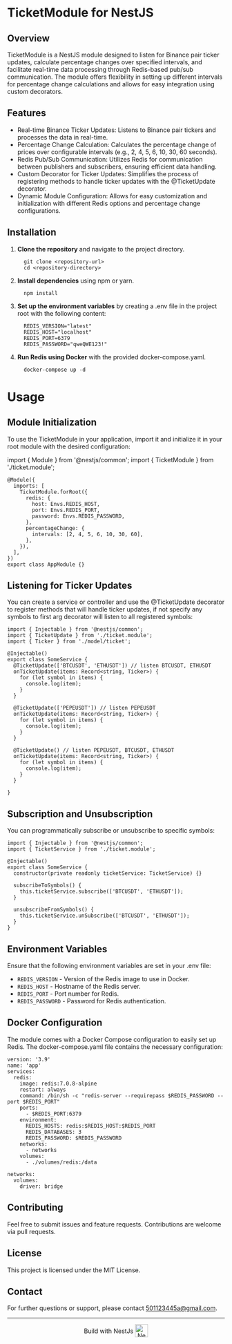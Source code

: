 # TicketModule for NestJS

## Overview

TicketModule is a NestJS module designed to listen for Binance pair ticker updates, calculate percentage changes over specified intervals, and facilitate real-time data processing through Redis-based pub/sub communication. The module offers flexibility in setting up different intervals for percentage change calculations and allows for easy integration using custom decorators.

## Features

<ul>
  <li>
    Real-time Binance Ticker Updates: Listens to Binance pair tickers and processes the data in real-time.
  </li>
  <li>
    Percentage Change Calculation: Calculates the percentage change of prices over configurable intervals (e.g., 2, 4, 5, 6, 10, 30, 60 seconds).
  </li>
  <li>
    Redis Pub/Sub Communication: Utilizes Redis for communication between publishers and subscribers, ensuring efficient data handling.
  </li>
  <li>
    Custom Decorator for Ticker Updates: Simplifies the process of registering methods to handle ticker updates with the @TicketUpdate decorator.
  </li>
  <li>
    Dynamic Module Configuration: Allows for easy customization and initialization with different Redis options and percentage change configurations.
  </li>
</ul>

## Installation

<ol>
  <li>
    <b>Clone the repository</b> and navigate to the project directory.

      git clone <repository-url>
      cd <repository-directory>

  </li>

  <li>
    <b>Install dependencies</b> using npm or yarn.

      npm install

  </li>

  <li>
    <b>Set up the environment variables</b> by creating a .env file in the project root with the following content:

      REDIS_VERSION="latest"
      REDIS_HOST="localhost"
      REDIS_PORT=6379
      REDIS_PASSWORD="qweQWE123!"

  </li>

  <li>
    <b>Run Redis using Docker</b> with the provided docker-compose.yaml.

      docker-compose up -d

  </li>
</ol>


# Usage

## Module Initialization

To use the TicketModule in your application, import it and initialize it in your root module with the desired configuration:

import { Module } from '@nestjs/common';
import { TicketModule } from './ticket.module';

    @Module({
      imports: [
        TicketModule.forRoot({
          redis: {
            host: Envs.REDIS_HOST,
            port: Envs.REDIS_PORT,
            password: Envs.REDIS_PASSWORD,
          },
          percentageChange: {
            intervals: [2, 4, 5, 6, 10, 30, 60],
          },
        }),
      ],
    })
    export class AppModule {}

## Listening for Ticker Updates

You can create a service or controller and use the @TicketUpdate decorator to register methods that will handle ticker updates, if not specify any symbols to first arg decorator will listen to all registered symbols:

    import { Injectable } from '@nestjs/common';
    import { TicketUpdate } from './ticket.module';
    import { Ticker } from './model/ticket';

    @Injectable()
    export class SomeService {
      @TicketUpdate(['BTCUSDT', 'ETHUSDT']) // listen BTCUSDT, ETHUSDT
      onTicketUpdate(items: Record<string, Ticker>) {
        for (let symbol in items) {
          console.log(item);
        }
      }

      @TicketUpdate(['PEPEUSDT']) // listen PEPEUSDT
      onTicketUpdate(items: Record<string, Ticker>) {
        for (let symbol in items) {
          console.log(item);
        }
      }

      @TicketUpdate() // listen PEPEUSDT, BTCUSDT, ETHUSDT
      onTicketUpdate(items: Record<string, Ticker>) {
        for (let symbol in items) {
          console.log(item);
        }
      }

    }

## Subscription and Unsubscription

You can programmatically subscribe or unsubscribe to specific symbols:

    import { Injectable } from '@nestjs/common';
    import { TicketService } from './ticket.module';

    @Injectable()
    export class SomeService {
      constructor(private readonly ticketService: TicketService) {}

      subscribeToSymbols() {
        this.ticketService.subscribe(['BTCUSDT', 'ETHUSDT']);
      }

      unsubscribeFromSymbols() {
        this.ticketService.unSubscribe(['BTCUSDT', 'ETHUSDT']);
      }
    }

## Environment Variables

Ensure that the following environment variables are set in your .env file:

<ul>
  <li><code>REDIS_VERSION</code> - Version of the Redis image to use in Docker.</li>
  <li><code>REDIS_HOST</code> - Hostname of the Redis server.</li>
  <li><code>REDIS_PORT</code> - Port number for Redis.</li>
  <li><code>REDIS_PASSWORD</code> - Password for Redis authentication.</li>
</ul>

## Docker Configuration

The module comes with a Docker Compose configuration to easily set up Redis. The docker-compose.yaml file contains the necessary configuration:

    version: '3.9'
    name: 'app'
    services:
      redis:
        image: redis:7.0.8-alpine
        restart: always
        command: /bin/sh -c "redis-server --requirepass $REDIS_PASSWORD --port $REDIS_PORT"
        ports:
          - $REDIS_PORT:6379
        environment:
          REDIS_HOSTS: redis:$REDIS_HOST:$REDIS_PORT
          REDIS_DATABASES: 3
          REDIS_PASSWORD: $REDIS_PASSWORD
        networks:
          - networks
        volumes:
          - ./volumes/redis:/data

    networks:
      volumes:
        driver: bridge

## Contributing
Feel free to submit issues and feature requests. Contributions are welcome via pull requests.

## License
This project is licensed under the MIT License.

## Contact
For further questions or support, please contact 501123445a@gmail.com.

---

<p align="center">
  <span style="display: inline-block; vertical-align: middle;">Build with NestJs</span>
  <img src="https://nestjs.com/img/logo-small.svg" alt="NestJS Logo" width="30" style="display: inline-block; vertical-align: middle;">
</p>

